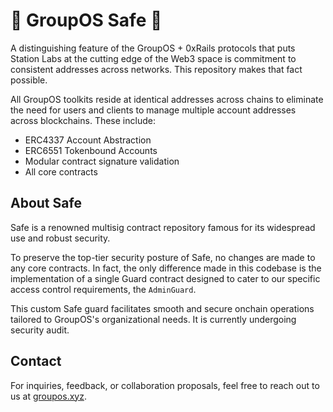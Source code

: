 # 👷 GroupOS Safe 🦺

A distinguishing feature of the GroupOS + 0xRails protocols that puts Station Labs at the cutting edge of the Web3 space is commitment to consistent addresses across networks. This repository makes that fact possible.

All GroupOS toolkits reside at identical addresses across chains to eliminate the need for users and clients to manage multiple account addresses across blockchains. These include:

- ERC4337 Account Abstraction
- ERC6551 Tokenbound Accounts
- Modular contract signature validation
- All core contracts

## About Safe

Safe is a renowned multisig contract repository famous for its widespread use and robust security.

To preserve the top-tier security posture of Safe, no changes are made to any core contracts. In fact, the only difference made in this codebase is the implementation of a single Guard contract designed to cater to our specific access control requirements, the `AdminGuard`.

This custom Safe guard facilitates smooth and secure onchain operations tailored to GroupOS's organizational needs. It is currently undergoing security audit.

## Contact

For inquiries, feedback, or collaboration proposals, feel free to reach out to us at [groupos.xyz](https://groupos.xyz).